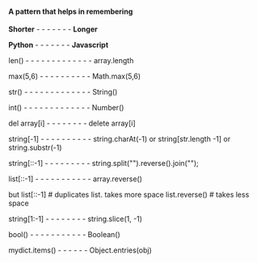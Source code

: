 
#### A pattern that helps in remembering

**Shorter** - - - - - - - **Longer**

 **Python** - - - - - - - **Javascript**

len() - - - - - - - - - - - - - array.length

max(5,6) - - - - - - - - - - Math.max(5,6)

str() - - - - - - - - - - - - - String()

int() - - - - - - - - - - - - - Number()

del array[i] - - - - - - - - delete array[i]

string[-1] - - - - - - - - - - string.charAt(-1) or string[str.length -1] or string.substr(-1)

string[::-1] - - - - - - - - - string.split("").reverse().join("");

list[::-1] - - - - - - - - - - - array.reverse()

but list[::-1]   # duplicates list. takes more space
list.reverse()   # takes less space


string[1:-1] - - - - - - - - string.slice(1, -1)

bool() - - - - - - - - - - - Boolean()

mydict.items() - - - - - - Object.entries(obj)





